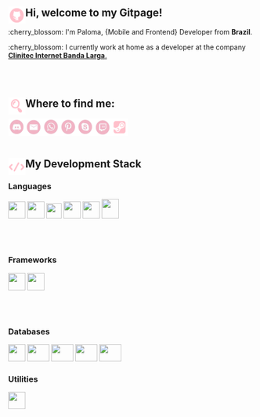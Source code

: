 ## Hi, welcome to my Gitpage!  <img align="left" alt="html5" width="35px" height="35px" src="./img/github-9-xxl.png"> </code>
<p>:cherry_blossom:	I'm Paloma, {Mobile and Frontend} Developer from <b>Brazil</b>.</p>
<p>:cherry_blossom:  I currently work at home as a developer at the company <a href="https://www.clinitec.com.br"><b>Clinitec Internet Banda Larga</b>.</a></p>
<br>
<br>
<h2> <img align="left" alt="html5" width="35px" height="35px" src="./img/search-xxl.png">  Where to find me: </h2>

   <a href="DISCORD">
     <img align="left" alt="html5" width="35px" height="35px" src="./img/disc.png" >
   </a>
   <a href="mailto:palomagoularty@gmail.com">
    <img align="left" alt="html5" width="35px" height="35px" src="./img/mail.png" >
   </a>
   <a href="WhatsApp">
    <img align="left" alt="html5" width="35px" height="35px" src="./img/whats.png" >
   </a>
   <a href="Pinterest">
    <img align="left" alt="html5" width="35px" height="35px" src="./img/pint.png" >
   </a>
   <a href="Skype">
    <img align="left" alt="html5" width="35px" height="35px" src="./img/skype.png" >
   </a>
   <a href="Twitch">
    <img align="left" alt="html5" width="35px" height="35px" src="./img/twitch.png" >
   </a>
   <a href="Steam">
    <img align="left" alt="html5" width="35px" height="35px" src="./img/steam-xxl.png" >
   </a>
<br>
<br>
<br>
<h2> <img align="left" alt="html5" width="35px" height="35px" src="./img/code-xxl.png" > My Development Stack</h2>
<h3>Languages</h3>
<p>
  <code><img src="https://www.flaticon.com/svg/vstatic/svg/919/919830.svg?token=exp=1615771128~hmac=6cf6c3d207a0b5898de829718b985291" width=35 height=35/></code>
  <code><img src="https://pcodinomebzero.neocities.org/Imagens/javascript1.png" width=35 height=35/></code>
  <code><img src="https://miro.medium.com/max/816/1*mn6bOs7s6Qbao15PMNRyOA.png" width=31 height=31/></code>
  <code><img src="https://images.vexels.com/media/users/3/166401/isolated/preview/b82aa7ac3f736dd78570dd3fa3fa9e24-iacute-cone-da-linguagem-de-programa-ccedil-atilde-o-java-by-vexels.png" width=35 height=35/></code>
  <code><img src="https://image.flaticon.com/icons/png/512/732/732212.png" width=35 height=35/></code>
  <code><img src="https://cdn.iconscout.com/icon/free/png-256/css-118-569410.png" width=35 height=40/></code>
</p>
<br>
<br>
<h3>Frameworks</h3>
<p>
  <code><img src="https://appmasters.io/static/react-47ce6e77f039020ee2e76a10c1e988e9.png" width=35 height=35/></code>
  <code><img src="https://cdn.icon-icons.com/icons2/2148/PNG/512/expo_icon_132404.png" width=35 height=35/></code>
</p> 
<br>
<br>
<h3>Databases</h3>
 <p>
  <code><img src="https://img.icons8.com/color/452/mongodb.png" width=35 height=35 /></code>
  <code><img src="https://img.icons8.com/color/452/microsoft-sql-server.png" width=45 height=35 /></code>
  <code><img src="https://camo.githubusercontent.com/f85f882cb31eeaeee657ec955313015c30378e8f56c3dc2f06933b617a276cfd/68747470733a2f2f77372e706e6777696e672e636f6d2f706e67732f3734372f3739382f706e672d7472616e73706172656e742d6d7973716c2d6c6f676f2d6d7973716c2d64617461626173652d7765622d646576656c6f706d656e742d636f6d70757465722d736f6674776172652d646f6c7068696e2d6d6172696e652d6d616d6d616c2d616e696d616c732d746578742d7468756d626e61696c2e706e67" width=45 height=35 /></code>
  <code><img src="https://cdn.worldvectorlogo.com/logos/neo4j.svg" width=45 height=35 /></code>
  <code><img src="https://icon-library.com/images/postgresql-icon/postgresql-icon-12.jpg" width=45 height=35 /></code>
</p>

<h3>Utilities</h3>
<p>
  <code><img src="https://icons.iconarchive.com/icons/papirus-team/papirus-apps/512/insomnia-icon.png" width=35 height=35 /></code>
</p>
